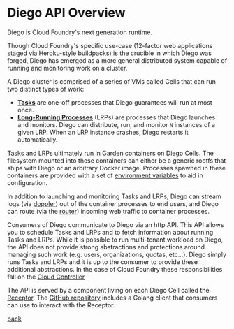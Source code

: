 # Diego API Overview

Diego is Cloud Foundry's next generation runtime.

Though Cloud Foundry's specific use-case (12-factor web applications staged via Heroku-style buildpacks) is the crucible in which Diego was forged, Diego has emerged as a more general distributed system capable of running and monitoring work on a cluster.

A Diego cluster is comprised of a series of VMs called Cells that can run two distinct types of work:

- [**Tasks**](tasks.md) are one-off processes that Diego guarantees will run at most once.
- [**Long-Running Processes**](lrps.md) (LRPs) are processes that Diego launches and monitors.  Diego can distribute, run, and monitor `N` instances of a given LRP.  When an LRP instance crashes, Diego restarts it automatically.

Tasks and LRPs ultimately run in [Garden](http://github.com/cloudfoundry-incubator/garden) containers on Diego Cells.  The filesystem mounted into these containers can either be a generic rootfs that ships with Diego or an arbitrary Docker image.  Processes spawned in these containers are provided with a set of [environment variables](environment.md) to aid in configuration.

In addition to launching and monitoring Tasks and LRPs, Diego can stream logs (via [doppler](http://github.com/cloudfoundry/loggregator)) out of the container processes to end users, and Diego can route (via the [router](http://github.com/cloudfoundry/gorouter)) incoming web traffic to container processes.

Consumers of Diego communicate to Diego via an http API.  This API allows you to schedule Tasks and LRPs and to fetch information about running Tasks and LRPs.  While it is possible to run multi-tenant workload on Diego, the API does not provide strong abstractions and protections around managing such work (e.g. users, organizations, quotas, etc...).  Diego simply runs Tasks and LRPs and it is up to the consumer to provide these additional abstractions.  In the case of Cloud Foundry these responsibilities fall on the [Cloud Controller](http://github.com/cloudfoundry/cloud_controller_ng)

The API is served by a component living on each Diego Cell called the [Receptor](http://github.com/cloudfoundry-incubator/receptor).  The [GitHub repository](http://github.com/cloudfoundry-incubator/receptor) includes a Golang client that consumers can use to interact with the Receptor.

[back](README.md)
